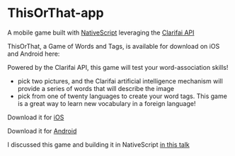 # ThisOrThat-app
A mobile game built with [NativeScript](http://www.nativescript.org) leveraging the [Clarifai API](http://clarifai.com/)

ThisOrThat, a Game of Words and Tags, is available for download on iOS and Android here: 

Powered by the Clarifai API, this game will test your word-association skills!

- pick two pictures, and the Clarifai artificial intelligence mechanism will provide a series of words that will describe the image
- pick from one of twenty languages to create your word tags. This game is a great way to learn new vocabulary in a foreign language!

Download it for [iOS](https://itunes.apple.com/us/app/thisorthat-game-words-tags/id1054731538?ls=1&mt=8)

Download it for [Android](https://play.google.com/store/apps/details?id=org.nativescript.ThisOrThat)

I discussed this game and building it in NativeScript [in this talk](https://github.com/jlooper/Presentations/blob/master/2015/qCon-SF%202015/qCon_final.pptx)
